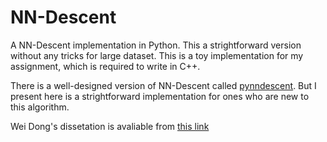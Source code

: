 # NN-Descent
A NN-Descent implementation in Python. This a strightforward version without any tricks for large dataset.
This is a toy implementation for my assignment, which is required to write in C++. 

There is a well-designed version of NN-Descent called [pynndescent](https://github.com/lmcinnes/pynndescent). But I present here is a strightforward implementation for ones who are new to this algorithm. 

Wei Dong's dissetation is avaliable from [this link](ftp://ftp.cs.princeton.edu/reports/2011/913.pdf)
